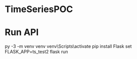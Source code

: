 # TimeSeriesPOC

# Run API

py -3 -m venv venv
venv\Scripts\activate
pip install Flask
set FLASK_APP=ts_test2
flask run
